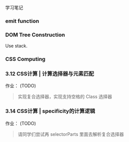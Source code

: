 学习笔记

### emit function

### DOM Tree Construction

Use stack.

### CSS Computing

### 3.12 CSS计算 | 计算选择器与元素匹配

作业： (TODO)
> 实现复合选择器，实现支持空格的 Class 选择器

### 3.14 CSS计算 | specificity的计算逻辑

作业： (TODO)
> 请同学们尝试再 selectorParts 里面去解析复合选择器

